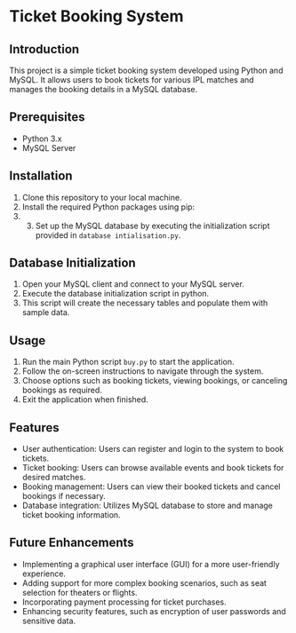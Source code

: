 # Ticket Booking System

## Introduction
This project is a simple ticket booking system developed using Python and MySQL. It allows users to book tickets for various IPL matches and manages the booking details in a MySQL database.

## Prerequisites
- Python 3.x
- MySQL Server

## Installation
1. Clone this repository to your local machine.
2. Install the required Python packages using pip:
3. 3. Set up the MySQL database by executing the initialization script provided in `database intialisation.py`.

## Database Initialization
1. Open your MySQL client and connect to your MySQL server.
2. Execute the database initialization script in python.
3. This script will create the necessary tables and populate them with sample data.

## Usage
1. Run the main Python script `buy.py` to start the application.
2. Follow the on-screen instructions to navigate through the system.
3. Choose options such as booking tickets, viewing bookings, or canceling bookings as required.
4. Exit the application when finished.

## Features
- User authentication: Users can register and login to the system to book tickets.
- Ticket booking: Users can browse available events and book tickets for desired matches.
- Booking management: Users can view their booked tickets and cancel bookings if necessary.
- Database integration: Utilizes MySQL database to store and manage ticket booking information.

## Future Enhancements
- Implementing a graphical user interface (GUI) for a more user-friendly experience.
- Adding support for more complex booking scenarios, such as seat selection for theaters or flights.
- Incorporating payment processing for ticket purchases.
- Enhancing security features, such as encryption of user passwords and sensitive data.


